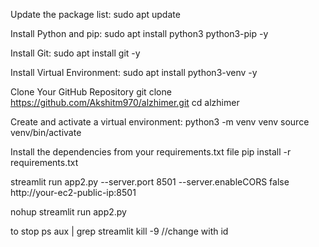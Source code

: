 Update the package list:
sudo apt update


Install Python and pip:
sudo apt install python3 python3-pip -y


Install Git:
sudo apt install git -y


Install Virtual Environment:
sudo apt install python3-venv -y


Clone Your GitHub Repository
git clone https://github.com/Akshitm970/alzhimer.git
cd alzhimer


Create and activate a virtual environment:
python3 -m venv venv
source venv/bin/activate



Install the dependencies from your requirements.txt file
pip install -r requirements.txt



streamlit run app2.py --server.port 8501 --server.enableCORS false
http://your-ec2-public-ip:8501


nohup streamlit run app2.py

to stop 
ps aux | grep streamlit
kill -9 <PID>
//change <PID> with id

